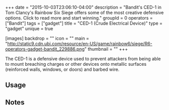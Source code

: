 +++
date = "2015-10-03T23:06:10-04:00"
description = "Bandit's CED-1 in Tom Clancy's Rainbow Six Siege offers some of the most creative defensive options. Click to read more and start winning."
groupId = 0
operators = ["Bandit"]
tags = ["gadget"]
title = "CED-1 (Crude Electrical Device)"
type = "gadget"
unique = true

[images]
  backdrop = ""
  icon = ""
  main = "http://static9.cdn.ubi.com/resource/en-US/game/rainbow6/siege/R6-operators-gadget-bandit_229886.png"
  thumbnail = ""
+++

The CED-1 is a defensive device used to prevent attackers from being able to mount breaching charges or other devices onto metallic surfaces (reinforced walls, windows, or doors) and barbed wire.<!--more-->

## Usage

## Notes
